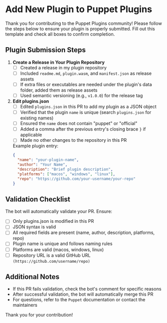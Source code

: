 # Add New Plugin to Puppet Plugins

Thank you for contributing to the Puppet Plugins community! Please follow the steps below to ensure your plugin is properly submitted. Fill out this template and check all boxes to confirm completion.

## Plugin Submission Steps

1. **Create a Release in Your Plugin Repository**
   - [ ] Created a release in my plugin repository
   - [ ] Included `readme.md`, `plugin.wasm`, and `manifest.json` as release assets
   - [ ] If extra files or executables are needed under the plugin's data folder, added them as release assets
   - [ ] Used semantic versioning (e.g., `v1.0.0`) for the release tag

2. **Edit plugins.json**
   - [ ] Edited `plugins.json` in this PR to add my plugin as a JSON object
   - [ ] Verified that the plugin `name` is unique (search `plugins.json` for existing names)
   - [ ] Ensured the `name` does not contain "puppet" or "official"
   - [ ] Added a comma after the previous entry's closing brace `}` if applicable
   - [ ] Made no other changes to the repository in this PR

   Example plugin entry:
   ```json
   {
     "name": "your-plugin-name",
     "author": "Your Name",
     "description": "Brief plugin description",
     "platforms": ["macos", "windows", "linux"],
     "repo": "https://github.com/your-username/your-repo"
   }
   ```

## Validation Checklist
The bot will automatically validate your PR. Ensure:

- [ ] Only plugins.json is modified in this PR
- [ ] JSON syntax is valid
- [ ] All required fields are present (name, author, description, platforms, repo)
- [ ] Plugin name is unique and follows naming rules
- [ ] Platforms are valid (macos, windows, linux)
- [ ] Repository URL is a valid GitHub URL `(https://github.com/username/repo)`

## Additional Notes
- If this PR fails validation, check the bot's comment for specific reasons
- After successful validation, the bot will automatically merge this PR
- For questions, refer to the `Puppet` documentation or contact the maintainers

Thank you for your contribution!
